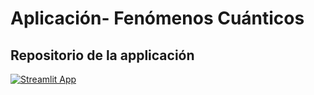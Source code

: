 # Aplicación- Fenómenos Cuánticos
## Repositorio de la applicación
[![Streamlit App](https://static.streamlit.io/badges/streamlit_badge_black_white.svg)](https://share.streamlit.io/superplanck/prueba/main/Prueba.py)
